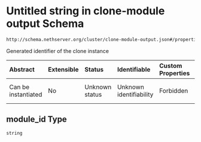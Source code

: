 # Untitled string in clone-module output Schema

```txt
http://schema.nethserver.org/cluster/clone-module-output.json#/properties/module_id
```

Generated identifier of the clone instance

| Abstract            | Extensible | Status         | Identifiable            | Custom Properties | Additional Properties | Access Restrictions | Defined In                                                                            |
| :------------------ | :--------- | :------------- | :---------------------- | :---------------- | :-------------------- | :------------------ | :------------------------------------------------------------------------------------ |
| Can be instantiated | No         | Unknown status | Unknown identifiability | Forbidden         | Allowed               | none                | [clone-module-output.json\*](cluster/clone-module-output.json "open original schema") |

## module\_id Type

`string`
